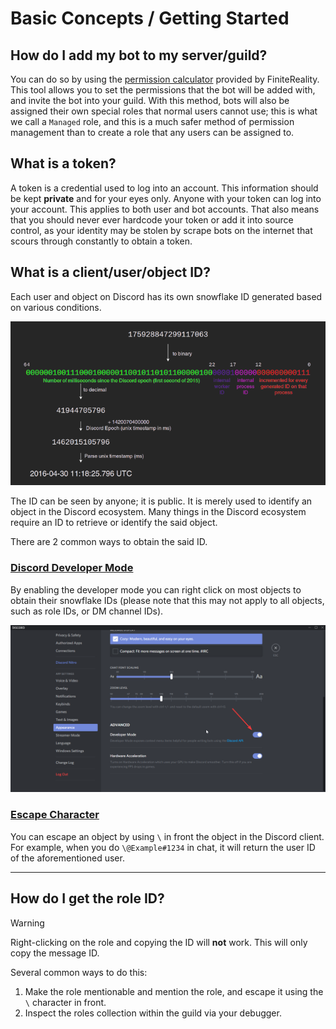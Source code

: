 # Basic Concepts / Getting Started

## How do I add my bot to my server/guild?

You can do so by using the [permission calculator] provided
by FiniteReality.
This tool allows you to set the permissions that the bot will be
added with, and invite the bot into your guild. With this method,
bots will also be assigned their own special roles that normal users
cannot use; this is what we call a `Managed` role, and this is a much
safer method of permission management than to create a role that any
users can be assigned to.

[permission calculator]: https://finitereality.github.io/permissions-calculator

## What is a token?

A token is a credential used to log into an account. This information
should be kept **private** and for your eyes only. Anyone with your
token can log into your account. This applies to both user and bot
accounts. That also means that you should never ever hardcode your
token or add it into source control, as your identity may be stolen
by scrape bots on the internet that scours through constantly to
obtain a token.

## What is a client/user/object ID?

Each user and object on Discord has its own snowflake ID generated
based on various conditions.

![Snowflake Generation](images/snowflake.png)

The ID can be seen by anyone; it is public. It is merely used to
identify an object in the Discord ecosystem. Many things in the
Discord ecosystem require an ID to retrieve or identify the said
object.

There are 2 common ways to obtain the said ID.

### [Discord Developer Mode](#tab/dev-mode)

By enabling the developer mode you can right click on most objects
to obtain their snowflake IDs (please note that this may not apply to
all objects, such as role IDs, or DM channel IDs).

![Developer Mode](images/dev-mode.png)

### [Escape Character](#tab/escape-char)

You can escape an object by using `\` in front the object in the 
Discord client. For example, when you do `\@Example#1234` in chat,
it will return the user ID of the aforementioned user.

***

## How do I get the role ID?

> [!WARNING]
> Right-clicking on the role and copying the ID will **not** work.
> This will only copy the message ID.

Several common ways to do this:

1. Make the role mentionable and mention the role, and escape it
  using the `\` character in front.
2. Inspect the roles collection within the guild via your debugger.